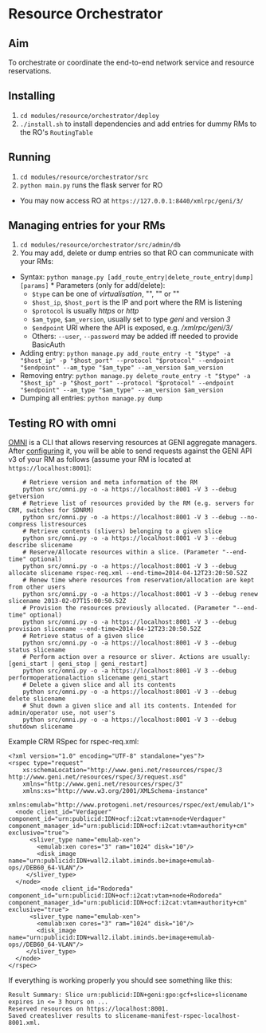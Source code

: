 Resource Orchestrator
=====================

Aim
---
To orchestrate or coordinate the end-to-end network service and resource reservations.

Installing
----------
1. ``cd modules/resource/orchestrator/deploy``
1. ``./install.sh`` to install dependencies and add entries for dummy RMs to the RO's ``RoutingTable``

Running
-------
1. ``cd modules/resource/orchestrator/src``
1. ``python main.py`` runs the flask server for RO
  * You may now access RO at ``https://127.0.0.1:8440/xmlrpc/geni/3/``

Managing entries for your RMs
-----------------------------
1. ``cd modules/resource/orchestrator/src/admin/db``
1. You may add, delete or dump entries so that RO can communicate with your RMs:
  *  Syntax: ``python manage.py [add_route_entry|delete_route_entry|dump] [params]``
    * Parameters (only for add/delete):
      * ``$type`` can be one of _virtualisation_, "", "" or ""
      * ``$host_ip``, ``$host_port`` is the IP and port where the RM is listening
      * ``$protocol`` is usually _https_ or _http_
      * ``$am_type``, ``$am_version``, usually set to type _geni_ and version _3_
      * ``$endpoint`` URI where the API is exposed, e.g. _/xmlrpc/geni/3/_
      * Others: ``--user``, ``--password`` may be added iff needed to provide BasicAuth
  *  Adding entry: ``python manage.py add_route_entry -t "$type" -a "$host_ip" -p "$host_port" --protocol "$protocol" --endpoint "$endpoint" --am_type "$am_type" --am_version $am_version``
  * Removing entry: ``python manage.py delete_route_entry -t "$type" -a "$host_ip" -p "$host_port" --protocol "$protocol" --endpoint "$endpoint" --am_type "$am_type" --am_version $am_version``
  *  Dumping all entries: ``python manage.py dump``

Testing RO with omni
--------------------

[OMNI](http://trac.gpolab.bbn.com/gcf/wiki/Omni) is a CLI that allows reserving resources at GENI aggregate managers. After [configuring](http://trac.gpolab.bbn.com/gcf/wiki/OmniConfigure/Manual) it, you will be able to send requests against the GENI API v3 of your RM as follows (assume your RM is located at ``https://localhost:8001``):

```
    # Retrieve version and meta information of the RM
    python src/omni.py -o -a https://localhost:8001 -V 3 --debug getversion
    # Retrieve list of resources provided by the RM (e.g. servers for CRM, switches for SDNRM)
    python src/omni.py -o -a https://localhost:8001 -V 3 --debug --no-compress listresources
    # Retrieve contents (slivers) belonging to a given slice
    python src/omni.py -o -a https://localhost:8001 -V 3 --debug describe slicename
    # Reserve/Allocate resources within a slice. (Parameter "--end-time" optional)
    python src/omni.py -o -a https://localhost:8001 -V 3 --debug allocate slicename rspec-req.xml --end-time=2014-04-12T23:20:50.52Z
    # Renew time where resources from reservation/allocation are kept from other users
    python src/omni.py -o -a https://localhost:8001 -V 3 --debug renew slicename 2013-02-07T15:00:50.52Z
    # Provision the resources previously allocated. (Parameter "--end-time" optional)
    python src/omni.py -o -a https://localhost:8001 -V 3 --debug provision slicename --end-time=2014-04-12T23:20:50.52Z
    # Retrieve status of a given slice
    python src/omni.py -o -a https://localhost:8001 -V 3 --debug status slicename
    # Perform action over a resource or sliver. Actions are usually: [geni_start | geni_stop | geni_restart]
    python src/omni.py -o -a https://localhost:8001 -V 3 --debug performoperationalaction slicename geni_start
    # Delete a given slice and all its contents
    python src/omni.py -o -a https://localhost:8001 -V 3 --debug delete slicename
    # Shut down a given slice and all its contents. Intended for admin/operator use, not user's
    python src/omni.py -o -a https://localhost:8001 -V 3 --debug shutdown slicename
```

Example CRM RSpec for rspec-req.xml:
```
<?xml version="1.0" encoding="UTF-8" standalone="yes"?>
<rspec type="request"
    xs:schemaLocation="http://www.geni.net/resources/rspec/3 http://www.geni.net/resources/rspec/3/request.xsd"
    xmlns="http://www.geni.net/resources/rspec/3"
    xmlns:xs="http://www.w3.org/2001/XMLSchema-instance"
    xmlns:emulab="http://www.protogeni.net/resources/rspec/ext/emulab/1">
  <node client_id="Verdaguer" component_id="urn:publicid:IDN+ocf:i2cat:vtam+node+Verdaguer" component_manager_id="urn:publicid:IDN+ocf:i2cat:vtam+authority+cm" exclusive="true">
      <sliver_type name="emulab-xen">
        <emulab:xen cores="3" ram="1024" disk="10"/>
        <disk_image name="urn:publicid:IDN+wall2.ilabt.iminds.be+image+emulab-ops//DEB60_64-VLAN"/>
     </sliver_type>
  </node>
         <node client_id="Rodoreda" component_id="urn:publicid:IDN+ocf:i2cat:vtam+node+Rodoreda" component_manager_id="urn:publicid:IDN+ocf:i2cat:vtam+authority+cm" exclusive="true">
      <sliver_type name="emulab-xen">
        <emulab:xen cores="3" ram="1024" disk="10"/>
        <disk_image name="urn:publicid:IDN+wall2.ilabt.iminds.be+image+emulab-ops//DEB60_64-VLAN"/>
     </sliver_type>
  </node>
</rspec>
```

If everything is working properly you should see something like this:

```
Result Summary: Slice urn:publicid:IDN+geni:gpo:gcf+slice+slicename expires in <= 3 hours on ...
Reserved resources on https://localhost:8001.
Saved createsliver results to slicename-manifest-rspec-localhost-8001.xml.
```
